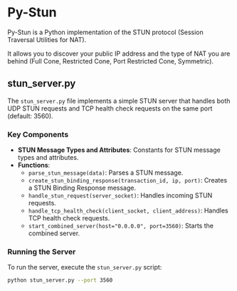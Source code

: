 # Py-Stun

Py-Stun is a Python implementation of the STUN protocol (Session Traversal Utilities for NAT).

It allows you to discover your public IP address and the type of NAT you are behind (Full Cone, Restricted Cone, Port Restricted Cone, Symmetric).

## stun_server.py

The `stun_server.py` file implements a simple STUN server that handles both UDP STUN requests and TCP health check requests on the same port (default: 3560).

### Key Components

- **STUN Message Types and Attributes**: Constants for STUN message types and attributes.
- **Functions**:
  - `parse_stun_message(data)`: Parses a STUN message.
  - `create_stun_binding_response(transaction_id, ip, port)`: Creates a STUN Binding Response message.
  - `handle_stun_request(server_socket)`: Handles incoming STUN requests.
  - `handle_tcp_health_check(client_socket, client_address)`: Handles TCP health check requests.
  - `start_combined_server(host="0.0.0.0", port=3560)`: Starts the combined server.

### Running the Server

To run the server, execute the `stun_server.py` script:

```sh
python stun_server.py --port 3560
````
